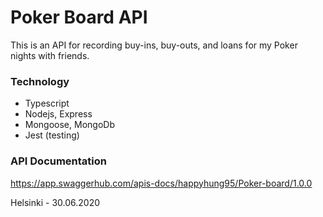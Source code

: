 # Poker Board API

This is an API for recording buy-ins, buy-outs, and loans for my Poker nights with friends.

### Technology
* Typescript
* Nodejs, Express
* Mongoose, MongoDb
* Jest (testing)

### API Documentation
https://app.swaggerhub.com/apis-docs/happyhung95/Poker-board/1.0.0

Helsinki - 30.06.2020
